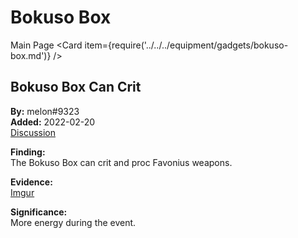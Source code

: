 
# Bokuso Box
Main Page
<Card item={require('../../../equipment/gadgets/bokuso-box.md')} />

## Bokuso Box Can Crit    
**By:** melon\#9323   
**Added:** 2022-02-20    
[Discussion](https://tickets.deeznuts.moe/ticket-archive/attachments_945097851195777054_945129398321950720_transcript-bokuso-box-can-crit-and-proc-fav.html)  

**Finding:**  
The Bokuso Box can crit and proc Favonius weapons.

**Evidence:**  
[Imgur](https://imgur.com/CojfoIi)

**Significance:**  
More energy during the event. 
